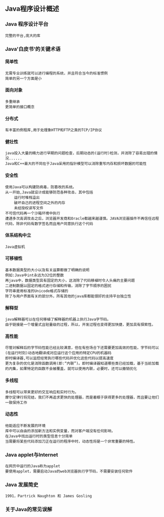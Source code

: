 ## Java程序设计概述
### Java 程序设计平台
    完整的平台,庞大的库
### Java'白皮书'的关键术语
#### 简单性
    无需专业训练就可以进行编程的系统，并且符合当今的标准惯例
    简单的另一个方面是小
#### 面向对象
    多重继承
    更简单的接口概念
#### 分布式
    有丰富的例程库,用于处理象HTTP和FTP之类的TCP/IP协议
#### 健壮性
    java投入大量的精力进行早期的问题检查，后期动态的(运行时)检测，并消除了容易出错的情况......
    Java和C++最大的不同在于Java采用的指针模型可以消除重写内存和损坏数据的可能性
#### 安全性 
    使用Java可以构建防病毒，防篡改的系统。
    从一开始,Java就设计成能够防范各种攻击，其中包括
        运行时堆栈溢出
        破坏自己的进程空间之外的内存
        未经授权读写文件
    不可信代码再一个沙箱环境中执行
    遭遇多次高调攻击之后，浏览器开发商和Oracle都越来越谨慎。JAVA浏览器插件不再信任远程代码，除非代码有数字签名而且用户同意执行这个代码
#### 体系结构中立 
    Java虚拟机
#### 可移植性
    基本数据类型的大小以及有关运算都做了明确的说明
    例如:Java中int永远为32位的整数
    再java中，数据类型具有固定的大小，这消除了代码移植时令人头痛的主要问题
    二进制数据以固定的格式进行存储和传输，消除了字节顺序的困扰
    字符串是用标准的Unicode格式存储的
    除了与用户界面有关的部分外，所有其他的java库都能很好的支持平台独立性
#### 解释型
    java解释器可以在任何移植了解释器的机器上执行Java字节码。
    由于链接是一个增量式且轻量级的过程，所以，开发过程也变得更加快捷，更加具有探索性。

#### 高性能
    尽管对解释后的字节码性能已经比较满意，但在有些场合下还需要更加高效的性能，字节码可以(在运行时刻)动态地翻译成对应运行这个应用的特定CPU的机器码
    即时编译器,可以监控经常执行哪些代码并优化这些代码以提高速度
    更为复杂的优化是消除函数调用(即:“内联”)。即时编译器知道哪些类已经加载，基于当前加载的内集，如果特定的函数不会被覆盖，就可以使用内联，必要时，还可以撤销优化

#### 多线程
    多线程可以带来更好的交互响应和实时行为。
    摩尔定律行将完结，我们不再追求更快的处理器，而是着眼于获得更多的处理器，而且要让他们一致保持工作
#### 动态性
    他能适应不断发展的环境
    库中可以自由的添加新方法和实例变量，而对客户端没有任何影响，
    在Java中找出运行时的类型信息十分简单
    当需要将某些代码添加刀正在运行的程序中时，动态性将是一个非常重要的特性。



### Java applet与Internet
    在网页中运行的Java称为applet
    要使用applet，需要启动Java的web浏览器执行字节码，不需要安装任何软件
### Java 发展简史
    1991，Partrick Naughton 和 James Gosling

### 关于Java的常见误解
